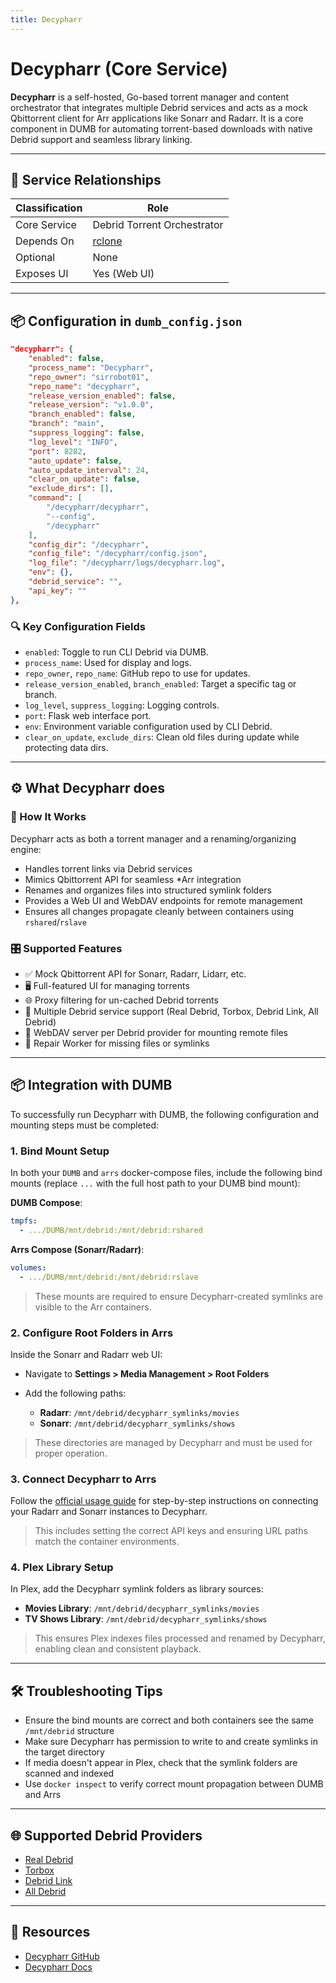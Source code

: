 ```yaml
---
title: Decypharr
---
```


# Decypharr (Core Service)

**Decypharr** is a self-hosted, Go-based torrent manager and content orchestrator that integrates multiple Debrid services and acts as a mock Qbittorrent client for Arr applications like Sonarr and Radarr. It is a core component in DUMB for automating torrent-based downloads with native Debrid support and seamless library linking.

---

## 🔗 Service Relationships

| Classification | Role                                                           |
| -------------- | -------------------------------------------------------------- |
| Core Service   | Debrid Torrent Orchestrator                                    |
| Depends On     | [rclone](../dependent/rclone.md)                               |
| Optional       | None                                                           |
| Exposes UI     | Yes (Web UI)                                                   |


---

## 📦 Configuration in `dumb_config.json`

```json
"decypharr": {
    "enabled": false,
    "process_name": "Decypharr",
    "repo_owner": "sirrobot01",
    "repo_name": "decypharr",
    "release_version_enabled": false,
    "release_version": "v1.0.0",
    "branch_enabled": false,
    "branch": "main",
    "suppress_logging": false,
    "log_level": "INFO",
    "port": 8282,
    "auto_update": false,
    "auto_update_interval": 24,
    "clear_on_update": false,
    "exclude_dirs": [],
    "command": [
        "/decypharr/decypharr",
        "--config",
        "/decypharr"
    ],
    "config_dir": "/decypharr",
    "config_file": "/decypharr/config.json",
    "log_file": "/decypharr/logs/decypharr.log",
    "env": {},
    "debrid_service": "",
    "api_key": ""
},
```

### 🔍 Key Configuration Fields

* `enabled`: Toggle to run CLI Debrid via DUMB.
* `process_name`: Used for display and logs.
* `repo_owner`, `repo_name`: GitHub repo to use for updates.
* `release_version_enabled`, `branch_enabled`: Target a specific tag or branch.
* `log_level`, `suppress_logging`: Logging controls.
* `port`: Flask web interface port.
* `env`: Environment variable configuration used by CLI Debrid.
* `clear_on_update`, `exclude_dirs`: Clean old files during update while protecting data dirs.

---

## ⚙️ What Decypharr does


### 🧠 How It Works

Decypharr acts as both a torrent manager and a renaming/organizing engine:

* Handles torrent links via Debrid services
* Mimics Qbittorrent API for seamless \*Arr integration
* Renames and organizes files into structured symlink folders
* Provides a Web UI and WebDAV endpoints for remote management
* Ensures all changes propagate cleanly between containers using `rshared`/`rslave`

### 🎛️ Supported Features

* ✅ Mock Qbittorrent API for Sonarr, Radarr, Lidarr, etc.
* 🖥 Full-featured UI for managing torrents
* 🌐 Proxy filtering for un-cached Debrid torrents
* 🔁 Multiple Debrid service support (Real Debrid, Torbox, Debrid Link, All Debrid)
* 📂 WebDAV server per Debrid provider for mounting remote files
* 🔧 Repair Worker for missing files or symlinks

---

## 📦 Integration with DUMB

To successfully run Decypharr with DUMB, the following configuration and mounting steps must be completed:

### 1. Bind Mount Setup

In both your `DUMB` and `arrs` docker-compose files, include the following bind mounts (replace `...` with the full host path to your DUMB bind mount):

**DUMB Compose**:

```yaml
tmpfs:
  - .../DUMB/mnt/debrid:/mnt/debrid:rshared
```

**Arrs Compose (Sonarr/Radarr)**:

```yaml
volumes:
  - .../DUMB/mnt/debrid:/mnt/debrid:rslave
```

> These mounts are required to ensure Decypharr-created symlinks are visible to the Arr containers.

### 2. Configure Root Folders in Arrs

Inside the Sonarr and Radarr web UI:

* Navigate to **Settings > Media Management > Root Folders**
* Add the following paths:

  * **Radarr**: `/mnt/debrid/decypharr_symlinks/movies`
  * **Sonarr**: `/mnt/debrid/decypharr_symlinks/shows`

> These directories are managed by Decypharr and must be used for proper operation.

### 3. Connect Decypharr to Arrs

Follow the [official usage guide](https://sirrobot01.github.io/decypharr/usage/#connecting-to-sonarrradarr) for step-by-step instructions on connecting your Radarr and Sonarr instances to Decypharr.

> This includes setting the correct API keys and ensuring URL paths match the container environments.

### 4. Plex Library Setup

In Plex, add the Decypharr symlink folders as library sources:

* **Movies Library**: `/mnt/debrid/decypharr_symlinks/movies`
* **TV Shows Library**: `/mnt/debrid/decypharr_symlinks/shows`

> This ensures Plex indexes files processed and renamed by Decypharr, enabling clean and consistent playback.


---

## 🛠️ Troubleshooting Tips

* Ensure the bind mounts are correct and both containers see the same `/mnt/debrid` structure
* Make sure Decypharr has permission to write to and create symlinks in the target directory
* If media doesn't appear in Plex, check that the symlink folders are scanned and indexed
* Use `docker inspect` to verify correct mount propagation between DUMB and Arrs

---

## 🌐 Supported Debrid Providers

* [Real Debrid](https://real-debrid.com)
* [Torbox](https://www.torbox.net)
* [Debrid Link](https://debrid-link.fr)
* [All Debrid](https://alldebrid.com)

---

## 🔗 Resources

* [Decypharr GitHub](https://github.com/sirrobot01/decypharr)
* [Decypharr Docs](https://sirrobot01.github.io/decypharr/)
